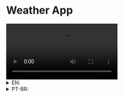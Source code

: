 # Weather App

<video controls>
  <source src="./preview.mp4" type="video/mp4">
</video>

<details>
<summary>EN:</summary>

### About the project

- A simple app that uses openweatherapi to extract data and show temperature, situation, like raining and humidity .

### How to execute the project:

1. Have an IDE that supports HTML, CSS, JavaScript and that can run the code on screen, like vscode with live server;
2. Clone this repository using `git clone https://github.com/arthurdev06/arthurdev06.github.io/tree/main/weather-app` command;

</details>

<details>
<summary>PT-BR:</summary>

<h3>Sobre</h3>

- Um aplicativo simples que usa a openweatherapi para extrair dados e mostrar ao usuário, mostra temperatura, situação, por exemplo nublado, umidade atuais.

### Como executar o projeto:

1. Tenha uma IDE que suporte HTML, CSS, JavaScript e que consiga rodar o código atualizando na tela, no vscode temos a extensão do live server;
2. Dê um `git clone https://github.com/arthurdev06/arthurdev06.github.io/tree/main/weather-app`;
</details>
